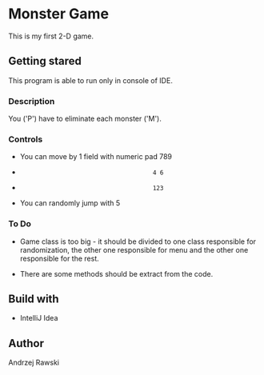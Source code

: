 # Monster Game

This is my first 2-D game.

## Getting stared

This program is able to run only in console of IDE.

### Description

You ('P') have to eliminate each monster ('M').

### Controls

- You can move by 1 field with numeric pad 789
-                                          4 6
-                                          123
- You can randomly jump with 5

### To Do

- Game class is too big - it should be divided to one class responsible for randomization,
                          the other one responsible for menu
                          and the other one responsible for the rest.
                          
- There are some methods should be extract from the code.

## Build with

- IntelliJ Idea

## Author

Andrzej Rawski
